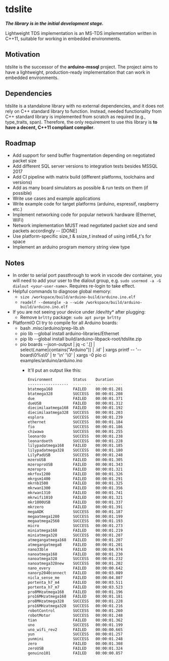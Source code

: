 # tdslite

***The library is in the initial development stage.***

Lightweight TDS implementation is an MS-TDS implementation written in C++11, suitable for working in embedded environments.

## Motivation

tdslite is the successor of the **arduino-mssql** project. The project aims to have a lightweight, production-ready implementation that can work in embedded environments.

## Dependencies

tdslite is a standalone library with no external dependencies, and it does not rely on C++ standard library to function. Instead, needed functionality from C++ standard library is implemented from scratch as required (e.g., type_traits, span). Therefore, the only requirement to use this library is **to have a decent, C++11 compliant compiler**.

## Roadmap

- Add support for send buffer fragmentation depending on negotiated packet size
- Add different SQL server versions to integration tests besides MSSQL 2017
- Add CI pipeline with matrix build (different platforms, toolchains and  versions)
- Add as many board simulators as possible & run tests on them (if possible)
- Write use cases and example applications
- Write example code for target platforms (arduino, espressif, raspberry etc.)
- Implement networking code for popular network hardware (Ethernet, WiFi)
- Network implementation MUST read negotiated packet size and send packets accordingly -- [DONE]
- Use platform-specific size_t & ssize_t instead of using int64_t's for space
- Implement an arduino program memory string view type

## Notes

- In order to serial port passthrough to work in vscode dev container, you will need to add your user to the dialout group, e.g. `sudo usermod -a -G dialout <your-user-name>`. Requires re-login to take effect.
- Helpful commands to diagnose global memory:
  - `size /workspace/build/arduino-build/arduino.ino.elf`
  - `readelf --demangle -a --wide /workspace/build/arduino-build/arduino.ino.elf`
- If you are not seeing your device under /dev/tty* after plugging:
  - Remove `brltty` package: `sudo apt purge brltty`
- PlatformIO CI try to compile for all Arduino boards:
  - bash .misc/arduino/prep-lib.sh
  - pio lib --global install arduino-libraries/Ethernet
  - pip lib --global install build/arduino-libpack-root/tdslite.zip
  - pio boards --json-output | jq -c '.[] | select(.name|contains("Arduino")) | .id' | xargs printf -- '--board\0%s\0' | tr '\n' '\0' | xargs -0 pio ci examples/arduino/arduino.ino
    - It'll put an output like this:

        ```bash
        Environment         Status    Duration
        ------------------  --------  ------------
        btatmega168         FAILED    00:00:01.201
        btatmega328         SUCCESS   00:00:01.208
        due                 FAILED    00:00:01.371
        dueUSB              FAILED    00:00:01.312
        diecimilaatmega168  FAILED    00:00:01.192
        diecimilaatmega328  SUCCESS   00:00:01.203
        esplora             SUCCESS   00:00:01.239
        ethernet            SUCCESS   00:00:01.184
        fio                 SUCCESS   00:00:01.186
        chiwawa             SUCCESS   00:00:01.255
        leonardo            SUCCESS   00:00:01.238
        leonardoeth         SUCCESS   00:00:01.228
        lilypadatmega168    FAILED    00:00:01.185
        lilypadatmega328    SUCCESS   00:00:01.180
        LilyPadUSB          SUCCESS   00:00:01.248
        mzeroUSB            FAILED    00:00:01.305
        mzeroproUSB         FAILED    00:00:01.343
        mzeropro            FAILED    00:00:01.321
        mkrfox1200          FAILED    00:00:01.326
        mkrgsm1400          FAILED    00:00:01.291
        mkrnb1500           FAILED    00:00:01.325
        mkrwan1300          FAILED    00:00:01.356
        mkrwan1310          FAILED    00:00:01.741
        mkrwifi1010         FAILED    00:00:01.321
        mkr1000USB          FAILED    00:00:01.337
        mkrzero             FAILED    00:00:01.391
        megaADK             SUCCESS   00:00:01.187
        megaatmega1280      SUCCESS   00:00:01.199
        megaatmega2560      SUCCESS   00:00:01.193
        micro               SUCCESS   00:00:01.273
        miniatmega168       FAILED    00:00:01.219
        miniatmega328       SUCCESS   00:00:01.207
        atmegangatmega168   FAILED    00:00:01.207
        atmegangatmega8     FAILED    00:00:01.201
        nano33ble           FAILED    00:00:04.974
        nanoatmega168       FAILED    00:00:01.230
        nanoatmega328       SUCCESS   00:00:01.232
        nanoatmega328new    SUCCESS   00:00:01.202
        nano_every          FAILED    00:00:00.642
        nanorp2040connect   FAILED    00:00:03.089
        nicla_sense_me      FAILED    00:00:04.807
        portenta_h7_m4      FAILED    00:00:03.511
        portenta_h7_m7      FAILED    00:00:03.523
        pro8MHzatmega168    FAILED    00:00:01.196
        pro16MHzatmega168   FAILED    00:00:01.181
        pro8MHzatmega328    SUCCESS   00:00:01.228
        pro16MHzatmega328   SUCCESS   00:00:01.216
        robotControl        SUCCESS   00:00:01.260
        robotMotor          SUCCESS   00:00:01.248
        tian                FAILED    00:00:01.362
        uno                 SUCCESS   00:00:01.199
        uno_wifi_rev2       FAILED    00:00:00.665
        yun                 SUCCESS   00:00:01.257
        yunmini             SUCCESS   00:00:01.248
        zero                FAILED    00:00:01.308
        zeroUSB             FAILED    00:00:01.324
        genuino101          FAILED    00:00:00.857
        ```

